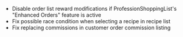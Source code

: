 - Disable order list reward modifications if ProfessionShoppingList's "Enhanced Orders" feature is active
- Fix possible race condition when selecting a recipe in recipe list
- Fix replacing commissions in customer order commission listing